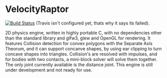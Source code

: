 # VelocityRaptor

[![Build Status](https://travis-ci.org/Mithreindeir/VelocityRaptor.svg?branch=master)](https://travis-ci.org/Mithreindeir/VelocityRaptor)
(Travis isn't configured yet, thats why it says its failed).

2D physics engine, written in highly portable C, with no dependencies other than the standard library and glfw3, glew and OpenGL for rendering. It features Collision detection for convex polygons with the Separate Axis Theorum, and it can support concanve shapes, by using ear clipping to turn concave shapes into triangles. Collision's are resolved with impulses, and for bodies with two contacts, a mini-block solver will solve them together. The only joint currently available is the distance joint. This engine is still under development and not ready for use. 

